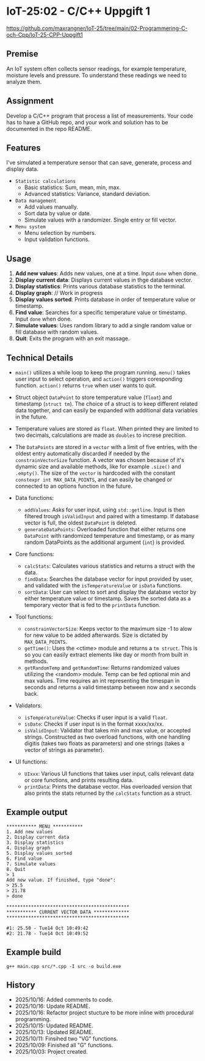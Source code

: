 # IoT-25:02 - C/C++ Uppgift 1
https://github.com/maxrangner/IoT-25/tree/main/02-Programmering-C-och-Cpp/IoT-25-CPP-Uppgift1

## Premise
An IoT system often collects sensor readings, for example temperature, moisture levels and pressure. To understand these readings we need to analyze them.

## Assignment
Develop a C/C++ program that process a list of measurements. Your code has to have a GitHub repo, and your work and solution has to be documented in the repo README.


## Features
I've simulated a temperature sensor that can save, generate, process and display data.
- `Statistic calculations`
    - Basic statistics: Sum, mean, min, max.
    - Advanced statistics: Variance, standard deviation.
- `Data management`
    - Add values manually.
    - Sort data by value or date.
    - Simulate values with a randomizer. Single entry or fill vector.
- `Menu system`
    - Menu selection by numbers.
    - Input validation functions.


## Usage
1. **Add new values**: Adds new values, one at a time. Input `done` when done.
2. **Display current data**: Displays current values in thge database vector.
3. **Display statistics**: Prints various database statistics to the terminal.
4. **Display graph**: // Work in progress
5. **Display values sorted**: Prints database in order of temperature value or timestamp.
6. **Find value**: Searches for a specific temperature value or timestamp. Input `done` when done.
7. **Simulate values**: Uses random library to add a single random value or fill database with random values.
8. **Quit**: Exits the program with an exit massage.

## Technical Details
- `main()` utilizes a while loop to keep the program running. `menu()` takes user input to select operation, and `action()` triggers coresponding function. `action()` returns `true` when user wants to quit.
- Struct object `DataPoint` to store temperature value (`float`) and timestamp (`struct tm`). The choice of a struct is to keep different related data together, and can easily be expanded with additional data variables in the future.
- Temperature values are stored as `float`. When printed they are limited to two decimals, calculations are made as `doubles` to increse precition.
- The `DataPoints` are stored in a `vector` with a limit of five entries, with the oldest entry automatically discarded if needed by the `constrainVectorSize` function. A vector was chosen because of it's dynamic size and available methods, like for example `.size()` and `.empty()`. The size of the `vector` is hardcoded with the constant `constexpr int MAX_DATA_POINTS`, and can easily be changed or connected to an options function in the future.

- Data functions:
    - `addValues`: Asks for user input, using `std::getline`. Input is then filtered trough `isValidInput` and paired with a timestamp. If database vector is full, the oldest `DataPoint` is deleted.
    - `generateDataPoints`: Overloaded function that either returns one `DataPoint` with randomized temperature and timestamp, or as many random DataPoints as the additional argument (`int`) is provided.

- Core functions:
    - `calcStats`: Calculates various statistics and returns a struct with the data.
    - `findData`:  Searches the database vector for input provided by user, and validated with the `isTemperatureValue` or `isData` functions.
    - `sortData`: User can select to sort and display the database vector by either temperature value or timestamp. Saves the sorted data as a temporary vector that is fed to the `printData` function.

- Tool functions:
    - `constrainVectorSize`: Keeps vector to the maximum size -1 to alow for new value to be added afterwards. Size is dictated by `MAX_DATA_POINTS`.
    - `getTime()`: Uses the \<ctime> module and returns a `tm struct`. This is so you can easily extract elements like day or month from built in methods.
    - `getRandomTemp` and `getRandomTime`: Returns randomized values utilizing the \<random> module. Temp can be fed optional min and max values. Time requires an int representing the timespan in seconds and returns a valid timestamp between now and x seconds back.

- Validators:
    - `isTemperatureValue`: Checks if user input is a valid `float`.
    - `isDate`: Checks if user input is in the format xxxx/xx/xx.
    - `isValidInput`: Validator that takes min and max value, or accepted strings. Constructed as two overload functions, with one handling digitis (takes two floats as parameters) and one strings (takes a vector of strings as parameter).

- UI functions:
    - `UIxxx`: Various UI functions that takes user input, calls relevant data or core functions, and prints resulting data.
    - `printData`: Prints the database vector. Has overloaded version that also prints the stats returned by the `calcStats` function as a struct.

## Example output
```
*********** MENU ***********
1. Add new values
2. Display current data
3. Display statistics
4. Display graph
5. Display values sorted
6. Find value
7. Simulate values
8. Quit
> 1
Add new value. If finished, type "done":
> 25.5
> 21.78
> done

*********************************************
*********** CURRENT VECTOR DATA *************
*********************************************

#1: 25.50 - Tue14 Oct 10:49:42
#2: 21.78 - Tue14 Oct 10:49:52
```

## Example build
```
g++ main.cpp src/*.cpp -I src -o build.exe
```

## History
- 2025/10/16: Added comments to code.
- 2025/10/16: Update README.
- 2025/10/16: Refactor project stucture to be more inline with procedural programming.
- 2025/10/15: Updated README.
- 2025/10/13: Updated README.
- 2025/10/11: Finsihed two "VG" functions.
- 2025/10/09: Finished all "G" functions.
- 2025/10/03: Project created.